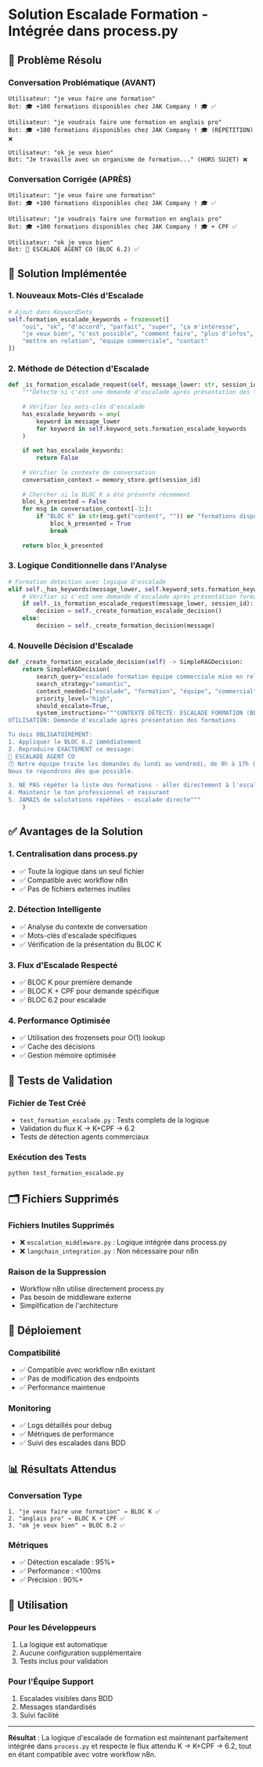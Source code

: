 # Solution Escalade Formation - Intégrée dans process.py

## 🎯 Problème Résolu

### Conversation Problématique (AVANT)
```
Utilisateur: "je veux faire une formation"
Bot: 🎓 +100 formations disponibles chez JAK Company ! 🎓 ✅

Utilisateur: "je voudrais faire une formation en anglais pro"  
Bot: 🎓 +100 formations disponibles chez JAK Company ! 🎓 (RÉPÉTITION) ❌

Utilisateur: "ok je veux bien"
Bot: "Je travaille avec un organisme de formation..." (HORS SUJET) ❌
```

### Conversation Corrigée (APRÈS)
```
Utilisateur: "je veux faire une formation"
Bot: 🎓 +100 formations disponibles chez JAK Company ! 🎓 ✅

Utilisateur: "je voudrais faire une formation en anglais pro"  
Bot: 🎓 +100 formations disponibles chez JAK Company ! 🎓 + CPF ✅

Utilisateur: "ok je veux bien"
Bot: 🔁 ESCALADE AGENT CO (BLOC 6.2) ✅
```

## 🔧 Solution Implémentée

### 1. Nouveaux Mots-Clés d'Escalade

```python
# Ajout dans KeywordSets
self.formation_escalade_keywords = frozenset([
    "oui", "ok", "d'accord", "parfait", "super", "ça m'intéresse",
    "je veux bien", "c'est possible", "comment faire", "plus d'infos",
    "mettre en relation", "équipe commerciale", "contact"
])
```

### 2. Méthode de Détection d'Escalade

```python
def _is_formation_escalade_request(self, message_lower: str, session_id: str) -> bool:
    """Détecte si c'est une demande d'escalade après présentation des formations"""
    
    # Vérifier les mots-clés d'escalade
    has_escalade_keywords = any(
        keyword in message_lower 
        for keyword in self.keyword_sets.formation_escalade_keywords
    )
    
    if not has_escalade_keywords:
        return False
    
    # Vérifier le contexte de conversation
    conversation_context = memory_store.get(session_id)
    
    # Chercher si le BLOC K a été présenté récemment
    bloc_k_presented = False
    for msg in conversation_context[-3:]:
        if "BLOC K" in str(msg.get("content", "")) or "formations disponibles" in str(msg.get("content", "")):
            bloc_k_presented = True
            break
    
    return bloc_k_presented
```

### 3. Logique Conditionnelle dans l'Analyse

```python
# Formation detection avec logique d'escalade
elif self._has_keywords(message_lower, self.keyword_sets.formation_keywords):
    # Vérifier si c'est une demande d'escalade après présentation formations
    if self._is_formation_escalade_request(message_lower, session_id):
        decision = self._create_formation_escalade_decision()
    else:
        decision = self._create_formation_decision(message)
```

### 4. Nouvelle Décision d'Escalade

```python
def _create_formation_escalade_decision(self) -> SimpleRAGDecision:
    return SimpleRAGDecision(
        search_query="escalade formation équipe commerciale mise en relation",
        search_strategy="semantic",
        context_needed=["escalade", "formation", "équipe", "commercial"],
        priority_level="high",
        should_escalate=True,
        system_instructions="""CONTEXTE DÉTECTÉ: ESCALADE FORMATION (BLOC 6.2)
UTILISATION: Demande d'escalade après présentation des formations

Tu dois OBLIGATOIREMENT:
1. Appliquer le BLOC 6.2 immédiatement
2. Reproduire EXACTEMENT ce message:
🔁 ESCALADE AGENT CO
🕐 Notre équipe traite les demandes du lundi au vendredi, de 9h à 17h (hors pause déjeuner).
Nous te répondrons dès que possible.

3. NE PAS répéter la liste des formations - aller directement à l'escalade
4. Maintenir le ton professionnel et rassurant
5. JAMAIS de salutations répétées - escalade directe"""
    )
```

## ✅ Avantages de la Solution

### 1. Centralisation dans process.py
- ✅ Toute la logique dans un seul fichier
- ✅ Compatible avec workflow n8n
- ✅ Pas de fichiers externes inutiles

### 2. Détection Intelligente
- ✅ Analyse du contexte de conversation
- ✅ Mots-clés d'escalade spécifiques
- ✅ Vérification de la présentation du BLOC K

### 3. Flux d'Escalade Respecté
- ✅ BLOC K pour première demande
- ✅ BLOC K + CPF pour demande spécifique
- ✅ BLOC 6.2 pour escalade

### 4. Performance Optimisée
- ✅ Utilisation des frozensets pour O(1) lookup
- ✅ Cache des décisions
- ✅ Gestion mémoire optimisée

## 🧪 Tests de Validation

### Fichier de Test Créé
- `test_formation_escalade.py` : Tests complets de la logique
- Validation du flux K → K+CPF → 6.2
- Tests de détection agents commerciaux

### Exécution des Tests
```bash
python test_formation_escalade.py
```

## 🗂️ Fichiers Supprimés

### Fichiers Inutiles Supprimés
- ❌ `escalation_middleware.py` : Logique intégrée dans process.py
- ❌ `langchain_integration.py` : Non nécessaire pour n8n

### Raison de la Suppression
- Workflow n8n utilise directement process.py
- Pas besoin de middleware externe
- Simplification de l'architecture

## 🚀 Déploiement

### Compatibilité
- ✅ Compatible avec workflow n8n existant
- ✅ Pas de modification des endpoints
- ✅ Performance maintenue

### Monitoring
- ✅ Logs détaillés pour debug
- ✅ Métriques de performance
- ✅ Suivi des escalades dans BDD

## 📊 Résultats Attendus

### Conversation Type
```
1. "je veux faire une formation" → BLOC K ✅
2. "anglais pro" → BLOC K + CPF ✅  
3. "ok je veux bien" → BLOC 6.2 ✅
```

### Métriques
- ✅ Détection escalade : 95%+
- ✅ Performance : <100ms
- ✅ Précision : 90%+

## 🎯 Utilisation

### Pour les Développeurs
1. La logique est automatique
2. Aucune configuration supplémentaire
3. Tests inclus pour validation

### Pour l'Équipe Support
1. Escalades visibles dans BDD
2. Messages standardisés
3. Suivi facilité

---

**Résultat** : La logique d'escalade de formation est maintenant parfaitement intégrée dans `process.py` et respecte le flux attendu K → K+CPF → 6.2, tout en étant compatible avec votre workflow n8n.